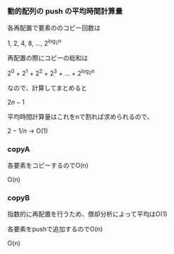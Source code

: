 ### 動的配列の push の平均時間計算量
各再配置で要素ののコピー回数は

$1$, $2$, $4$, $8$, ..., $2^{\log_2 n}$

再配置の際にコピーの総和は

$2^0$ + $2^1$ + $2^2$ + $2^3$ + ... + $2^{\log_2 n}$

なので、計算してまとめると

$2n-1$

平均時間計算量はこれをnで割れば求められるので、

$2-1/n$ → O(1)


### copyA
各要素をコピーするのでO(n)

O(n)


### copyB
指数的に再配置を行うため、償却分析によって平均はO(1)

各要素をpushで追加するのでO(n)

O(n)
